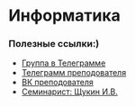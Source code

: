 # Информатика
### Полезные ссылки:)
 + [Группа в Телеграмме](https://telegram.me/iu4web2016)
 + [Телеграмм преподователя](telegram.me/vverstov)
 + [ВК преподователя](https://vk.com/v.verstov)
 + [Семинарист: Щукин И.В.](https://vk.com/hwgcde)
